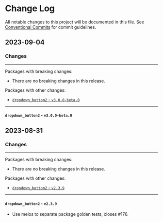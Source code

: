 # Change Log

All notable changes to this project will be documented in this file.
See [Conventional Commits](https://conventionalcommits.org) for commit guidelines.

## 2023-09-04

### Changes

---

Packages with breaking changes:

 - There are no breaking changes in this release.

Packages with other changes:

 - [`dropdown_button2` - `v3.0.0-beta.0`](#dropdown_button2---v300-beta0)

---

#### `dropdown_button2` - `v3.0.0-beta.0`


## 2023-08-31

### Changes

---

Packages with breaking changes:

 - There are no breaking changes in this release.

Packages with other changes:

 - [`dropdown_button2` - `v2.3.9`](#dropdown_button2---v239)

---

#### `dropdown_button2` - `v2.3.9`

 - Use melos to separate package golden tests, closes #176.

